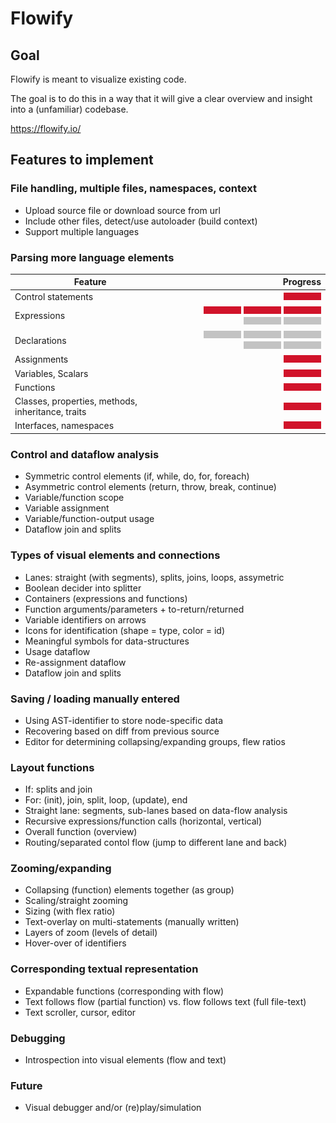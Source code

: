 # Flowify

## Goal

Flowify is meant to visualize existing code.

The goal is to do this in a way that it will give a clear overview and insight into a (unfamiliar) codebase.

https://flowify.io/

## Features to implement

[red]: /web/img/red_bar.png
[grey]: /web/img/grey_bar.png

### File handling, multiple files, namespaces, context

- Upload source file or download source from url 
- Include other files, detect/use autoloader (build context)
- Support multiple languages

### Parsing more language elements

| Feature | Progress |
| ------- | -------:|
| Control statements | ![alt text](https://raw.githubusercontent.com/visual-trials/flowify/master/web/img/red_bar.png) |
| Expressions      |  ![red] ![red] ![red] ![grey] ![grey] |
| Declarations |  ![grey] ![grey] ![grey] ![grey] ![grey] |
| Assignments |  ![alt text](web/img/red_bar.png) |
| Variables, Scalars |  ![alt text](web/img/red_bar.png) |
| Functions |  ![alt text](web/img/red_bar.png) |
| Classes, properties, methods, inheritance, traits |  ![alt text](web/img/red_bar.png) |
| Interfaces, namespaces |  ![alt text](web/img/red_bar.png) |

### Control and dataflow analysis

- Symmetric control elements (if, while, do, for, foreach)
- Asymmetric control elements (return, throw, break, continue)
- Variable/function scope
- Variable assignment
- Variable/function-output usage
- Dataflow join and splits

### Types of visual elements and connections

- Lanes: straight (with segments), splits, joins, loops, assymetric
- Boolean decider into splitter
- Containers (expressions and functions)
- Function arguments/parameters + to-return/returned
- Variable identifiers on arrows
- Icons for identification (shape = type, color = id)
- Meaningful symbols for data-structures
- Usage dataflow
- Re-assignment dataflow
- Dataflow join and splits

### Saving / loading manually entered 

- Using AST-identifier to store node-specific data
- Recovering based on diff from previous source
- Editor for determining collapsing/expanding groups, flew ratios

### Layout functions

- If: splits and join
- For: (init), join, split, loop, (update), end
- Straight lane: segments, sub-lanes based on data-flow analysis
- Recursive expressions/function calls (horizontal, vertical)
- Overall function (overview)
- Routing/separated contol flow (jump to different lane and back)

### Zooming/expanding

- Collapsing (function) elements together (as group)
- Scaling/straight zooming
- Sizing (with flex ratio)
- Text-overlay on multi-statements (manually written)
- Layers of zoom (levels of detail)
- Hover-over of identifiers

### Corresponding textual representation

- Expandable functions (corresponding with flow)
- Text follows flow (partial function) vs. flow follows text (full file-text)
- Text scroller, cursor, editor

### Debugging

- Introspection into visual elements (flow and text)

### Future

- Visual debugger and/or (re)play/simulation
